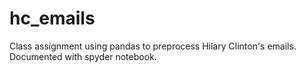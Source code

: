 # hc_emails
Class assignment using pandas to preprocess Hilary Clinton's emails. 
<br>Documented with spyder notebook.
